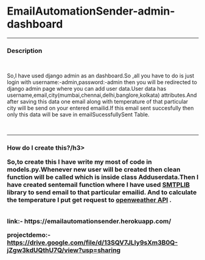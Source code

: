 # EmailAutomationSender-admin-dashboard
<hr>
<h3>Description</h3>
<br>
<p>So,I have used django admin as an dashboard.So ,all you have to do is just login with username:-admin,password:-admin then you will be redirected to django admin page where
you can add user data.User data has username,email,city(mumbai,chennai,delhi,banglore,kolkata) attributes.And after saving this data one email along with temperature of
that particular city will be send on your entered emailid.If this email sent succesfully then only this data will be save in emailSucessfullySent Table.</p>
<br>
<hr>
<h3>How do I create this?/h3>
<br>
<p>So,to create this I have write my most of code in models.py.Whenever new user will be created then clean function will be called which is inside class Adduserdata.Then I have
created sentemail function where I have used <a href="https://docs.python.org/3/library/smtplib.html">SMTPLIB</a> library to send email to that particular emailid.
And to calculate the temperature I put get request to <a href ="hps://openweathermap.org/api"">openweather API</a> .
</p>

<br>
link:- https://emailautomationsender.herokuapp.com/

projectdemo:- https://drive.google.com/file/d/13SQV7JLIy9sXm3B0Q-jZgw3kdUQthU7Q/view?usp=sharing
